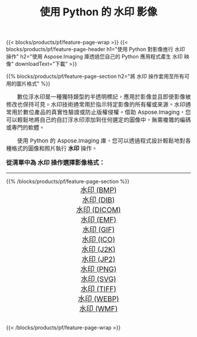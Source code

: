 ﻿---
title: 使用 Python 的 水印 影像 
weight: 3920
url: /zh-hant/python-net/watermark/ 
lang: zh-hant
langdirlevel: 2
locales: zh-hans,ja,it,ru,de,es,fr,nl,id,lt,pl,pt,vi,tr,ko,zh-hant,ar,hi,th,sv,cs,uk,he
description: 使用您自己的 Python 應用程式和伺服器 API 將 Aspose.Imaging 庫套用至 水印 圖像和照片。
---

{{< blocks/products/pf/feature-page-wrap >}}
{{< blocks/products/pf/feature-page-header h1="使用 Python 對影像進行 水印 操作" h2="使用 Aspose.Imaging 庫透過您自己的 Python 應用程式產生 水印 映像" downloadText="下載" >}}


{{% blocks/products/pf/feature-page-section  h2="將 水印 操作套用至所有可用的圖片格式" %}}
<p align="justify" style="text-indent:2em;font-size:15px;">
數位浮水印是一種獨特類型的半透明標記，應用於影像並且即使影像被修改也保持可見。水印技術通常用於指示特定影像的所有權或來源。水印通常用於數位產品的真實性驗證或防止版權侵權。借助 Aspose.Imaging，您可以輕鬆地將自己的自訂浮水印添加到任何選定的圖像中，無需複雜的編碼或專門的軟體。
</p>
<p align="justify" style="text-indent:2em;font-size:15px;">
使用 Python 的 Aspose.Imaging 庫，您可以透過程式設計輕鬆地對各種格式的圖像和照片執行 <b>水印</b> 操作。
</p>
<h3 style="margin-top:16px;">
從清單中為 水印 操作選擇影像格式：
</h3>
<hr/>
{{% /blocks/products/pf/feature-page-section %}}
<div class="container-fluid productfamilypage bg-gray">
    <div class="convertypes bg-gray agp-content section">
        <div class="container">
		<div class="row other-converters" style="gap: 10px;font-size: 19px;text-align:center;">
		    <div class='col-md-3 other-converter remove-lp remove-rp'><a href="/imaging/zh-hant/python-net/watermark/bmp/" style="padding:15px;">水印 (BMP)</a></div><div class='col-md-3 other-converter remove-lp remove-rp'><a href="/imaging/zh-hant/python-net/watermark/dib/" style="padding:15px;">水印 (DIB)</a></div><div class='col-md-3 other-converter remove-lp remove-rp'><a href="/imaging/zh-hant/python-net/watermark/dicom/" style="padding:15px;">水印 (DICOM)</a></div><div class='col-md-3 other-converter remove-lp remove-rp'><a href="/imaging/zh-hant/python-net/watermark/emf/" style="padding:15px;">水印 (EMF)</a></div><div class='col-md-3 other-converter remove-lp remove-rp'><a href="/imaging/zh-hant/python-net/watermark/gif/" style="padding:15px;">水印 (GIF)</a></div><div class='col-md-3 other-converter remove-lp remove-rp'><a href="/imaging/zh-hant/python-net/watermark/ico/" style="padding:15px;">水印 (ICO)</a></div><div class='col-md-3 other-converter remove-lp remove-rp'><a href="/imaging/zh-hant/python-net/watermark/j2k/" style="padding:15px;">水印 (J2K)</a></div><div class='col-md-3 other-converter remove-lp remove-rp'><a href="/imaging/zh-hant/python-net/watermark/jp2/" style="padding:15px;">水印 (JP2)</a></div><div class='col-md-3 other-converter remove-lp remove-rp'><a href="/imaging/zh-hant/python-net/watermark/png/" style="padding:15px;">水印 (PNG)</a></div><div class='col-md-3 other-converter remove-lp remove-rp'><a href="/imaging/zh-hant/python-net/watermark/svg/" style="padding:15px;">水印 (SVG)</a></div><div class='col-md-3 other-converter remove-lp remove-rp'><a href="/imaging/zh-hant/python-net/watermark/tiff/" style="padding:15px;">水印 (TIFF)</a></div><div class='col-md-3 other-converter remove-lp remove-rp'><a href="/imaging/zh-hant/python-net/watermark/webp/" style="padding:15px;">水印 (WEBP)</a></div><div class='col-md-3 other-converter remove-lp remove-rp'><a href="/imaging/zh-hant/python-net/watermark/wmf/" style="padding:15px;">水印 (WMF)</a></div>
                </div>
        </div>
    </div>
</div>
<br/>

{{< /blocks/products/pf/feature-page-wrap >}}

